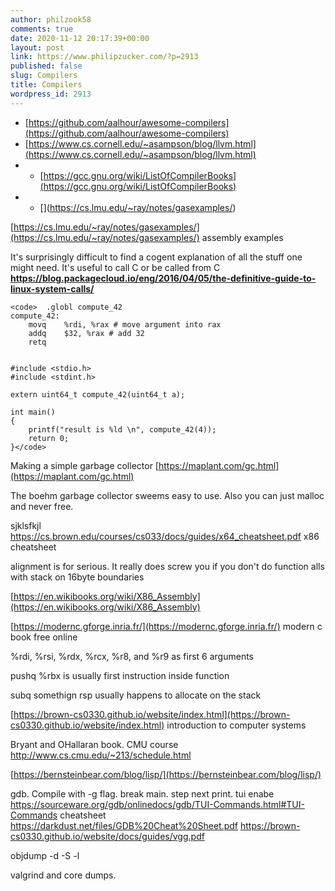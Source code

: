 ```yaml
---
author: philzook58
comments: true
date: 2020-11-12 20:17:39+00:00
layout: post
link: https://www.philipzucker.com/?p=2913
published: false
slug: Compilers
title: Compilers
wordpress_id: 2913
---
```





  * [https://github.com/aalhour/awesome-compilers](https://github.com/aalhour/awesome-compilers)
  * [https://www.cs.cornell.edu/~asampson/blog/llvm.html](https://www.cs.cornell.edu/~asampson/blog/llvm.html)
  *   * [https://gcc.gnu.org/wiki/ListOfCompilerBooks](https://gcc.gnu.org/wiki/ListOfCompilerBooks)
  *   * [[]()](https://cs.lmu.edu/~ray/notes/gasexamples/)






[https://cs.lmu.edu/~ray/notes/gasexamples/](https://cs.lmu.edu/~ray/notes/gasexamples/) assembly examples







It's surprisingly difficult to find a cogent explanation of all the stuff one might need. It's useful to call C or be called from C **https://blog.packagecloud.io/eng/2016/04/05/the-definitive-guide-to-linux-system-calls/**






    
    <code>	.globl compute_42
    compute_42:
        movq    %rdi, %rax # move argument into rax
    	addq	$32, %rax # add 32 
    	retq
        
    
    #include <stdio.h>
    #include <stdint.h>
    
    extern uint64_t compute_42(uint64_t a);
    
    int main()
    {
        printf("result is %ld \n", compute_42(4));
        return 0;
    }</code>







Making a simple garbage collector [https://maplant.com/gc.html](https://maplant.com/gc.html)







The boehm garbage collector sweems easy to use. Also you can just malloc and never free.







sjklsfkjl https://cs.brown.edu/courses/cs033/docs/guides/x64_cheatsheet.pdf x86 cheatsheet







alignment is for serious. It really does screw you if you don't do function alls with stack on 16byte boundaries







[https://en.wikibooks.org/wiki/X86_Assembly](https://en.wikibooks.org/wiki/X86_Assembly)







[https://modernc.gforge.inria.fr/](https://modernc.gforge.inria.fr/) modern c book free online







%rdi, %rsi, %rdx, %rcx, %r8, and %r9 as first 6 arguments







pushq %rbx is usually first instruction inside function







subq somethign rsp usually happens to allocate on the stack







[https://brown-cs0330.github.io/website/index.html](https://brown-cs0330.github.io/website/index.html) introduction to computer systems







Bryant and OHallaran book. CMU course http://www.cs.cmu.edu/~213/schedule.html







[https://bernsteinbear.com/blog/lisp/](https://bernsteinbear.com/blog/lisp/)







gdb. Compile with -g flag. break main. step next print. tui enabe https://sourceware.org/gdb/onlinedocs/gdb/TUI-Commands.html#TUI-Commands cheatsheet https://darkdust.net/files/GDB%20Cheat%20Sheet.pdf https://brown-cs0330.github.io/website/docs/guides/vgg.pdf







objdump -d -S -l







valgrind and core dumps.




